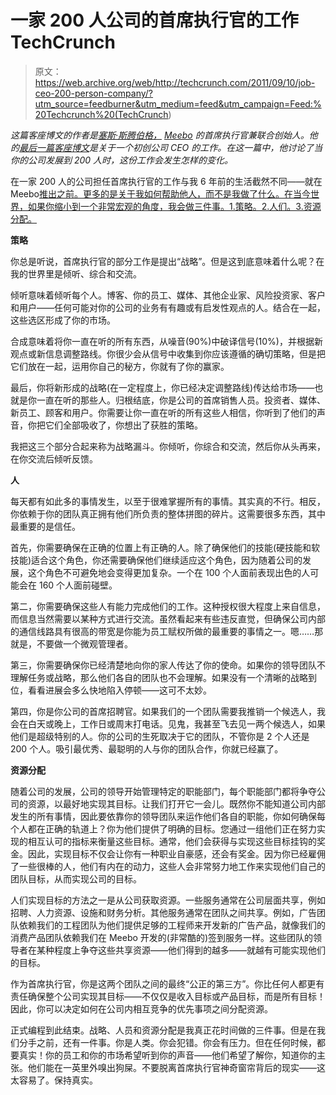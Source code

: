 # 一家 200 人公司的首席执行官的工作 TechCrunch

> 原文：<https://web.archive.org/web/http://techcrunch.com/2011/09/10/job-ceo-200-person-company/?utm_source=feedburner&utm_medium=feed&utm_campaign=Feed:%20Techcrunch%20(TechCrunch>)

*这篇客座博文的作者是[塞斯·斯腾伯格，](https://web.archive.org/web/20230204082543/http://www.crunchbase.com/person/seth-sternberg) [Meebo](https://web.archive.org/web/20230204082543/http://www.crunchbase.com/company/meebo) 的首席执行官兼联合创始人。他的[最后一篇客座博文](https://web.archive.org/web/20230204082543/https://techcrunch.com/2011/05/30/pre-launch-startup-ceo/)是关于一个初创公司 CEO 的工作。在这一篇中，他讨论了当你的公司发展到 200 人时，这份工作会发生怎样的变化。*

在一家 200 人的公司担任首席执行官的工作与我 6 年前的生活截然不同——就在 Meebo[推出之前。更多的是关于我如何帮助他人，而不是我做了什么。在当今世界，如果你缩小到一个非常宏观的角度，我会做三件事。1.策略。2.人们。3.资源分配。](https://web.archive.org/web/20230204082543/http://www.crunchbase.com/company/meebo)

**策略**

你总是听说，首席执行官的部分工作是提出“战略”。但是这到底意味着什么呢？在我的世界里是倾听、综合和交流。

倾听意味着倾听每个人。博客、你的员工、媒体、其他企业家、风险投资家、客户和用户——任何可能对你的公司的业务有有趣或有启发性观点的人。结合在一起，这些选区形成了你的市场。

合成意味着将你一直在听的所有东西，从噪音(90%)中破译信号(10%)，并根据新观点或新信息调整路线。你很少会从信号中收集到你应该遵循的确切策略，但是把它们放在一起，运用你自己的秘方，你就有了你的赢家。

最后，你将新形成的战略(在一定程度上，你已经决定调整路线)传达给市场——也就是你一直在听的那些人。归根结底，你是公司的首席销售人员。投资者、媒体、新员工、顾客和用户。你需要让你一直在听的所有这些人相信，你听到了他们的声音，你把它们全部吸收了，你想出了获胜的策略。

我把这三个部分合起来称为战略漏斗。你倾听，你综合和交流，然后你从头再来，在你交流后倾听反馈。

**人**

每天都有如此多的事情发生，以至于很难掌握所有的事情。其实真的不行。相反，你依赖于你的团队真正拥有他们所负责的整体拼图的碎片。这需要很多东西，其中最重要的是信任。

首先，你需要确保在正确的位置上有正确的人。除了确保他们的技能(硬技能和软技能)适合这个角色，你还需要确保他们继续适应这个角色，因为随着公司的发展，这个角色不可避免地会变得更加复杂。一个在 100 个人面前表现出色的人可能会在 160 个人面前碰壁。

第二，你需要确保这些人有能力完成他们的工作。这种授权很大程度上来自信息，而信息当然需要以某种方式进行交流。虽然看起来有些违反直觉，但确保公司内部的通信线路具有很高的带宽是你能为员工赋权所做的最重要的事情之一。嗯……那就是，不要做一个微观管理者。

第三，你需要确保你已经清楚地向你的家人传达了你的使命。如果你的领导团队不理解任务或战略，那么他们各自的团队也不会理解。如果没有一个清晰的战略到位，看看进展会多么快地陷入停顿——这可不太妙。

第四，你是你公司的首席招聘官。如果我们的一个团队需要我推销一个候选人，我会在白天或晚上，工作日或周末打电话。见鬼，我甚至飞去见一两个候选人，如果他们是超级特别的人。你的公司的生死取决于它的团队，不管你是 2 个人还是 200 个人。吸引最优秀、最聪明的人与你的团队合作，你就已经赢了。

**资源分配**

随着公司的发展，公司的领导开始管理特定的职能部门，每个职能部门都将争夺公司的资源，以最好地实现其目标。让我们打开它一会儿。既然你不能知道公司内部发生的所有事情，因此要依靠你的领导团队来运作他们各自的职能，你如何确保每个人都在正确的轨道上？你为他们提供了明确的目标。您通过一组他们正在努力实现的相互认可的指标来衡量这些目标。通常，他们会获得与实现这些目标挂钩的奖金。因此，实现目标不仅会让你有一种职业自豪感，还会有奖金。因为你已经雇佣了一些很棒的人，他们有内在的动力，这些人会非常努力地工作来实现他们自己的团队目标，从而实现公司的目标。

人们实现目标的方法之一是从公司获取资源。一些服务通常在公司层面共享，例如招聘、人力资源、设施和财务分析。其他服务通常在团队之间共享。例如，广告团队依赖我们的工程团队为他们提供足够的工程师来开发新的广告产品，就像我们的消费产品团队依赖我们在 Meebo 开发的(非常酷的)签到服务一样。这些团队的领导者在某种程度上争夺这些共享资源——他们得到的越多——就越有可能实现他们的目标。

作为首席执行官，你是这两个团队之间的最终“公正的第三方”。你比任何人都更有责任确保整个公司实现其目标——不仅仅是收入目标或产品目标，而是所有目标！因此，你可以决定如何在公司内相互竞争的优先事项之间分配资源。

正式编程到此结束。战略、人员和资源分配是我真正花时间做的三件事。但是在我们分手之前，还有一件事。你是人类。你会犯错。你会有压力。但在任何时候，都要真实！你的员工和你的市场希望听到你的声音——他们希望了解你，知道你的主张。他们能在一英里外嗅出狗屎。不要脱离首席执行官神奇窗帘背后的现实——这太容易了。保持真实。